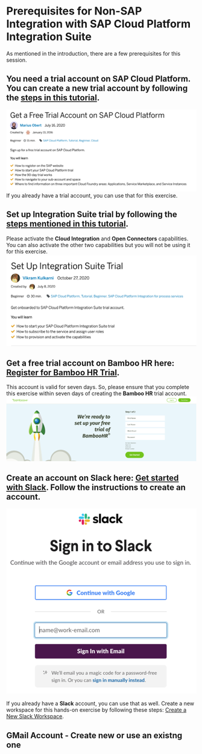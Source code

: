 # Prerequisites for Non-SAP Integration with SAP Cloud Platform Integration Suite

As mentioned in the introduction, there are a few prerequisites for this session. 

## You need a trial account on SAP Cloud Platform. You can create a new trial account by following the [steps in this tutorial](https://developers.sap.com/tutorials/hcp-create-trial-account.html). 
![Create new free trial account on SAP Cloud Platform](/exercises/Images/Others/get-sap-cp-trial-account.png)
If you already have a trial account, you can use that for this exercise. 

## Set up **Integration Suite** trial by following the [steps mentioned in this tutorial](https://developers.sap.com/tutorials/cp-starter-isuite-onboard-subscribe.html). 

Please activate the **Cloud Integration** and **Open Connectors** capabilities. You can also activate the other two capabilities but you will not be using it for this exercise. 
![Setup Integration Suite Trial](/exercises/Images/Others/set-up-integrationsuite-trial.png)

## Get a free trial account on **Bamboo HR** here: [Register for **Bamboo HR** Trial](https://www.bamboohr.com/signup/). 

This account is valid for seven days. So, please ensure that you complete this exercise within seven days of creating the **Bamboo HR** trial account.
![Create trial account with Bamboo HR](/exercises/Images/Others/bamboo-hr-trial.png)

## Create an account on **Slack** here: [Get started with Slack](https://slack.com/intl/en-de/get-started#/createnew). Follow the instructions to create an account. 
![Create a Slack Account](/exercises/Images/Others/create-slack-account.png)

If you already have a **Slack** account, you can use that as well. Create a new workspace for this hands-on exercise by following these steps: [Create a New Slack Workspace](https://slack.com/intl/en-de/help/articles/206845317-Create-a-Slack-workspace).

## GMail Account - Create new or use an existng one



